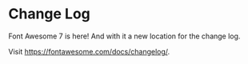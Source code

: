 # Change Log

Font Awesome 7 is here! And with it a new location for the change log.

Visit https://fontawesome.com/docs/changelog/.
